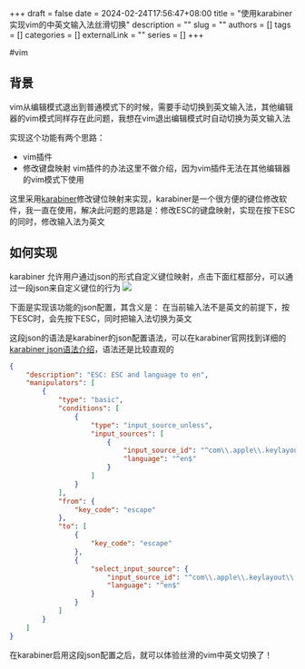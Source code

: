 +++ 
draft = false
date = 2024-02-24T17:56:47+08:00
title = "使用karabiner实现vim的中英文输入法丝滑切换"
description = ""
slug = ""
authors = []
tags = []
categories = []
externalLink = ""
series = []
+++

#vim
## 背景
vim从编辑模式退出到普通模式下的时候，需要手动切换到英文输入法，其他编辑器的vim模式同样存在此问题，我想在vim退出编辑模式时自动切换为英文输入法

实现这个功能有两个思路：
- vim插件
- 修改键盘映射
vim插件的办法这里不做介绍，因为vim插件无法在其他编辑器的vim模式下使用

这里采用[karabiner](https://karabiner-elements.pqrs.org/)修改键位映射来实现，karabiner是一个很方便的键位修改软件，我一直在使用，解决此问题的思路是：修改ESC的键盘映射，实现在按下ESC的同时，修改输入法为英文

## 如何实现
karabiner 允许用户通过json的形式自定义键位映射，点击下面红框部分，可以通过一段json来自定义键位的行为
![](https://pic-1258720617.cos.ap-beijing.myqcloud.com/20240224174646.png)


下面是实现该功能的json配置，其含义是：
在当前输入法不是英文的前提下，按下ESC时，会先按下ESC，同时把输入法切换为英文

这段json的语法是karabiner的json配置语法，可以在karabiner官网找到详细的[karabiner json语法介绍](https://karabiner-elements.pqrs.org/docs/json/complex-modifications-manipulator-definition)，语法还是比较直观的
```json
{
    "description": "ESC: ESC and language to en",
    "manipulators": [
        {
            "type": "basic",
            "conditions": [
                {
                    "type": "input_source_unless",
                    "input_sources": [
                        {
                            "input_source_id": "^com\\.apple\\.keylayout\\.ABC$",
                            "language": "^en$"
                        }
                    ]
                }
            ],
            "from": {
                "key_code": "escape"
            },
            "to": [
                {
                    "key_code": "escape"
                },
                {
                    "select_input_source": {
                        "input_source_id": "^com\\.apple\\.keylayout\\.ABC$",
                        "language": "^en$"
                    }
                }
            ]
        }
    ]
}
```

在karabiner启用这段json配置之后，就可以体验丝滑的vim中英文切换了！